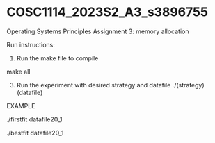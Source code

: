 # COSC1114_2023S2_A3_s3896755
Operating Systems Principles Assignment 3: memory allocation 

Run instructions:
1. Run the make file to compile

make all

3. Run the experiment with desired strategy and datafile
./(strategy) (datafile)

EXAMPLE

./firstfit datafile20_1

./bestfit datafile20_1
